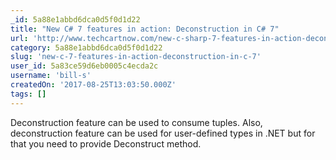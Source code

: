 ```yaml
---
_id: 5a88e1abbd6dca0d5f0d1d22
title: "New C# 7 features in action: Deconstruction in C# 7"
url: 'http://www.techcartnow.com/new-c-sharp-7-features-in-action-deconstruction-in-c-sharp-7/'
category: 5a88e1abbd6dca0d5f0d1d22
slug: 'new-c-7-features-in-action-deconstruction-in-c-7'
user_id: 5a83ce59d6eb0005c4ecda2c
username: 'bill-s'
createdOn: '2017-08-25T13:03:50.000Z'
tags: []
---
```


Deconstruction feature can be used to consume tuples. Also, deconstruction feature can be used for user-defined types in .NET but for that you need to provide Deconstruct method.
